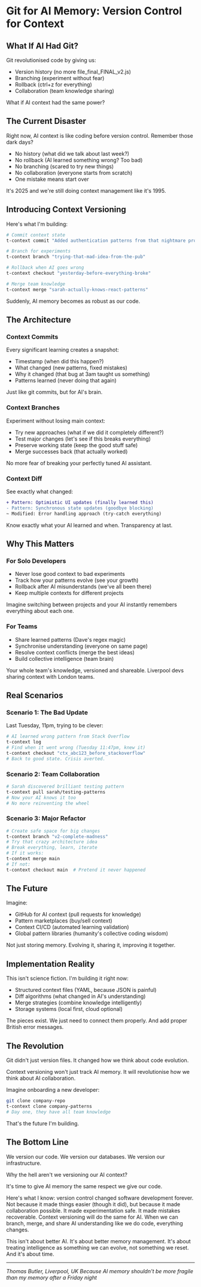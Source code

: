 # Git for AI Memory: Version Control for Context

## What If AI Had Git?

Git revolutionised code by giving us:
- Version history (no more file_final_FINAL_v2.js)
- Branching (experiment without fear)
- Rollback (ctrl+z for everything)
- Collaboration (team knowledge sharing)

What if AI context had the same power?

## The Current Disaster

Right now, AI context is like coding before version control. Remember those dark days?
- No history (what did we talk about last week?)
- No rollback (AI learned something wrong? Too bad)
- No branching (scared to try new things)
- No collaboration (everyone starts from scratch)
- One mistake means start over

It's 2025 and we're still doing context management like it's 1995.

## Introducing Context Versioning

Here's what I'm building:

```bash
# Commit context state
t-context commit "Added authentication patterns from that nightmare project"

# Branch for experiments
t-context branch "trying-that-mad-idea-from-the-pub"

# Rollback when AI goes wrong
t-context checkout "yesterday-before-everything-broke"

# Merge team knowledge
t-context merge "sarah-actually-knows-react-patterns"
```

Suddenly, AI memory becomes as robust as our code.

## The Architecture

### Context Commits
Every significant learning creates a snapshot:
- Timestamp (when did this happen?)
- What changed (new patterns, fixed mistakes)
- Why it changed (that bug at 3am taught us something)
- Patterns learned (never doing that again)

Just like git commits, but for AI's brain.

### Context Branches
Experiment without losing main context:
- Try new approaches (what if we did it completely different?)
- Test major changes (let's see if this breaks everything)
- Preserve working state (keep the good stuff safe)
- Merge successes back (that actually worked)

No more fear of breaking your perfectly tuned AI assistant.

### Context Diff
See exactly what changed:
```diff
+ Pattern: Optimistic UI updates (finally learned this)
- Pattern: Synchronous state updates (goodbye blocking)
~ Modified: Error handling approach (try-catch everything)
```

Know exactly what your AI learned and when. Transparency at last.

## Why This Matters

### For Solo Developers
- Never lose good context to bad experiments
- Track how your patterns evolve (see your growth)
- Rollback after AI misunderstands (we've all been there)
- Keep multiple contexts for different projects

Imagine switching between projects and your AI instantly remembers everything about each one.

### For Teams
- Share learned patterns (Dave's regex magic)
- Synchronise understanding (everyone on same page)
- Resolve context conflicts (merge the best ideas)
- Build collective intelligence (team brain)

Your whole team's knowledge, versioned and shareable. Liverpool devs sharing context with London teams.

## Real Scenarios

### Scenario 1: The Bad Update
Last Tuesday, 11pm, trying to be clever:
```bash
# AI learned wrong pattern from Stack Overflow
t-context log
# Find when it went wrong (Tuesday 11:47pm, knew it)
t-context checkout "ctx_abc123_before_stackoverflow"
# Back to good state. Crisis averted.
```

### Scenario 2: Team Collaboration
```bash
# Sarah discovered brilliant testing pattern
t-context pull sarah/testing-patterns
# Now your AI knows it too
# No more reinventing the wheel
```

### Scenario 3: Major Refactor
```bash
# Create safe space for big changes
t-context branch "v2-complete-madness"
# Try that crazy architecture idea
# Break everything, learn, iterate
# If it works:
t-context merge main
# If not:
t-context checkout main  # Pretend it never happened
```

## The Future

Imagine:
- GitHub for AI context (pull requests for knowledge)
- Pattern marketplaces (buy/sell context)
- Context CI/CD (automated learning validation)
- Global pattern libraries (humanity's collective coding wisdom)

Not just storing memory. Evolving it, sharing it, improving it together.

## Implementation Reality

This isn't science fiction. I'm building it right now:
- Structured context files (YAML, because JSON is painful)
- Diff algorithms (what changed in AI's understanding)
- Merge strategies (combine knowledge intelligently)
- Storage systems (local first, cloud optional)

The pieces exist. We just need to connect them properly. And add proper British error messages.

## The Revolution

Git didn't just version files. It changed how we think about code evolution.

Context versioning won't just track AI memory. It will revolutionise how we think about AI collaboration.

Imagine onboarding a new developer:
```bash
git clone company-repo
t-context clone company-patterns
# Day one, they have all team knowledge
```

That's the future I'm building.

## The Bottom Line

We version our code.
We version our databases.
We version our infrastructure.

Why the hell aren't we versioning our AI context?

It's time to give AI memory the same respect we give our code.

Here's what I know: version control changed software development forever. Not because it made things easier (though it did), but because it made collaboration possible. It made experimentation safe. It made mistakes recoverable. Context versioning will do the same for AI. When we can branch, merge, and share AI understanding like we do code, everything changes.

This isn't about better AI. It's about better memory management. It's about treating intelligence as something we can evolve, not something we reset. And it's about time.

---

*Thomas Butler, Liverpool, UK*
*Because AI memory shouldn't be more fragile than my memory after a Friday night*
